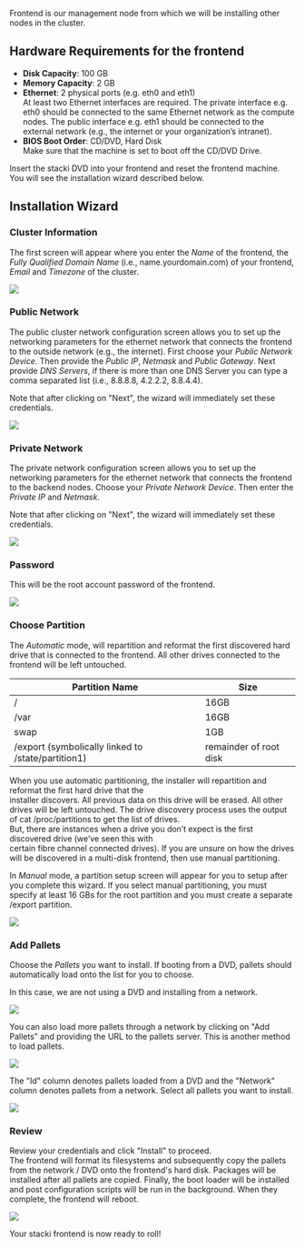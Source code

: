 Frontend is our management node from which we will be installing other nodes in the cluster.
## Hardware Requirements for the frontend
* **Disk Capacity**: 100 GB
* **Memory Capacity**: 2 GB
* **Ethernet**: 2 physical ports (e.g. eth0 and eth1)  
At least two Ethernet interfaces are required. The private interface e.g. eth0
 should be connected to the same Ethernet network as the
compute nodes. The public interface e.g. eth1 should be connected to the
external network (e.g., the internet or your organization’s intranet).
* **BIOS Boot Order**: CD/DVD, Hard Disk  
Make sure that the machine is set to boot off the CD/DVD Drive.  

Insert the stacki DVD into your frontend and reset the
frontend machine. You will see the installation wizard described below.

## Installation Wizard

### Cluster Information

The first screen will appear where you enter the _Name_ of the frontend, the _Fully Qualified Domain Name_ (i.e., name.yourdomain.com) of your frontend, _Email_ and _Timezone_ of the cluster.

![](images/stacki_config_step_1b.png)

### Public Network
The public cluster network configuration screen allows you to set up the
networking parameters for the ethernet network that connects the frontend to the
outside network (e.g., the internet). First choose your _Public Network Device_.
Then provide the _Public IP_, _Netmask_ and _Public Gateway_.
Next provide _DNS Servers_, if there is more than one DNS Server you can type a comma separated list (i.e., 8.8.8.8, 4.2.2.2, 8.8.4.4).

Note that after clicking on "Next", the wizard will immediately set these credentials.

![](images/stacki_config_step_2b.png)

### Private Network
The private network configuration screen allows you to set up the
networking parameters for the ethernet network that connects the frontend to the
backend nodes. Choose your _Private Network Device_.
Then enter the _Private IP_ and _Netmask_.

Note that after clicking on "Next", the wizard will immediately set these credentials.

![](images/stacki_config_step_3b.png)

### Password
This will be the root account password of the frontend.

![](images/stacki_config_step_4.png)

### Choose Partition

The _Automatic_ mode, will repartition and reformat the first discovered hard drive that is connected to
the frontend. All other drives connected to the frontend will be left untouched.


 
| Partition Name | Size |  
| --------------- | ---- |  
|       /        | 16GB |  
|       /var     | 16GB |  
|       swap     |  1GB | 
| /export (symbolically linked to /state/partition1)|remainder of root disk|

When you use automatic partitioning, the installer will repartition and reformat the first hard drive that the   
installer discovers. All previous data on this drive will be erased. All other drives will be left untouched.
    The drive discovery process uses the output of cat /proc/partitions to get the list of drives.  
    But, there are instances when a drive you don’t expect is the first discovered drive (we’ve seen this with   
    certain fibre channel connected drives). If you are unsure on how the drives will be discovered in a
    multi-disk frontend, then use manual partitioning.

In _Manual_ mode, a partition setup screen will appear for you to setup after you complete this wizard.
If you select manual partitioning, you must specify at least 16 GBs for the
root partition and you must create a separate /export partition.

![](images/stacki_config_step_5.png)

### Add Pallets

Choose the _Pallets_ you want to install.
If booting from a DVD, pallets should automatically load onto the list for you to choose.

In this case, we are not using a DVD and installing from a network.

![](images/stacki_config_step_6a.png)

You can also load more pallets through a network by clicking on "Add Pallets" and providing the URL to the pallets server.
This is another method to load pallets.

![](images/stacki_config_step_6c.png)

The "Id" column denotes pallets loaded from a DVD and the "Network" column denotes pallets from a network.
Select all pallets you want to install.

![](images/stacki_config_step_6e.png)

### Review

Review your credentials and click "Install" to proceed.   
The frontend will format its filesystems and subsequently copy the pallets from the network / DVD onto the frontend's hard disk. Packages will be installed after all pallets are copied. Finally, the boot loader will be installed and post configuration scripts will be run in the background. When they complete, the frontend will reboot.

![](images/stacki_config_step_7.png)

Your stacki frontend is now ready to roll!